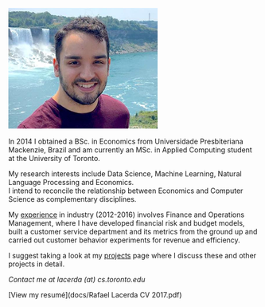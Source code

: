 <p><img width="300p" src="docs/img/profile_2019.jpg"></p>

In 2014 I obtained a BSc. in Economics from Universidade Presbiteriana Mackenzie, Brazil and am currently an MSc. in Applied Computing student at the University of Toronto.

My research interests include Data Science, Machine Learning, Natural Language Processing and Economics.<br> I intend to reconcile the relationship between Economics and Computer Science as complementary disciplines.

My [experience](experience/index.md) in industry (2012-2016) involves Finance and Operations Management, where I have developed financial risk and budget models, built a customer service department and its metrics from the ground up and carried out customer behavior experiments for revenue and efficiency.

I suggest taking a look at my [projects](projects/index.md) page where I discuss these and other projects in detail.

*Contact me at <span style="white-space:nowrap">lacerda (at) cs.toronto.edu</span>*
  
[View my resumé](docs/Rafael Lacerda CV 2017.pdf)

